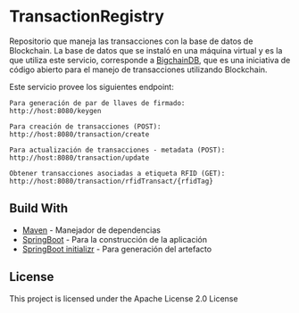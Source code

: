 # TransactionRegistry
 Repositorio que maneja las transacciones con la base de datos de Blockchain. La base de datos que se instaló en una máquina virtual y es la que utiliza este servicio, corresponde a [BigchainDB](https://github.com/bigchaindb/bigchaindb#the-basics), que es una iniciativa de código abierto para el manejo de transacciones utilizando Blockchain.

Este servicio provee los siguientes endpoint:

```
Para generación de par de llaves de firmado:
http://host:8080/keygen
```

```
Para creación de transacciones (POST):
http://host:8080/transaction/create
```

```
Para actualización de transacciones - metadata (POST):
http://host:8080/transaction/update
```

```
Obtener transacciones asociadas a etiqueta RFID (GET):
http://host:8080/transaction/rfidTransact/{rfidTag}
```

## Build With

* [Maven](https://maven.apache.org/) - Manejador de dependencias
* [SpringBoot](https://spring.io/projects/spring-boot) - Para la construcción de la aplicación
* [SpringBoot initializr](https://start.spring.io/) - Para generación del artefacto

## License

This project is licensed under the Apache License 2.0 License
